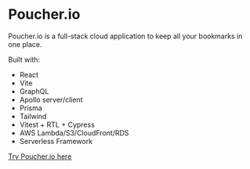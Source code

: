 # Poucher.io 

Poucher.io is a full-stack cloud application to keep all your bookmarks in one place.

Built with:

- React
- Vite
- GraphQL
- Apollo server/client
- Prisma
- Tailwind
- Vitest + RTL + Cypress
- AWS Lambda/S3/CloudFront/RDS
- Serverless Framework

[Try Poucher.io here](https://poucher.io)